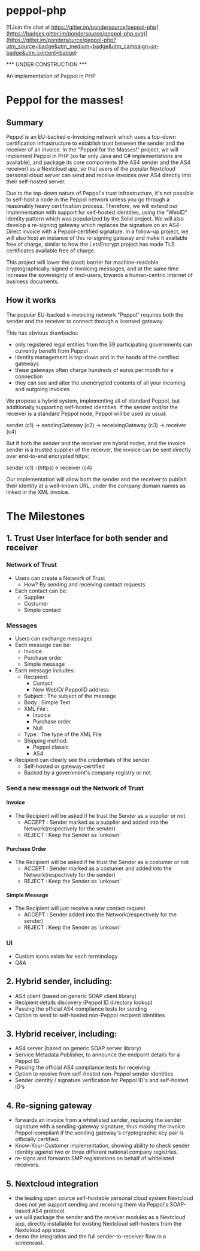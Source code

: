 # peppol-php

[![Join the chat at https://gitter.im/pondersource/peppol-php](https://badges.gitter.im/pondersource/peppol-php.svg)](https://gitter.im/pondersource/peppol-php?utm_source=badge&utm_medium=badge&utm_campaign=pr-badge&utm_content=badge)

*** UNDER CONSTRUCTION ***

An implementation of Peppol in PHP

# Peppol for the masses!

## Summary
Peppol is an EU-backed e-Invoicing network which uses a top-down certification infrastructure to establish trust between the sender and the receiver of an invoice.
In the "Peppol for the Masses!" project, we will implement Peppol in PHP (so far only Java and C# implementations are available), and package its core components (the AS4 sender and the AS4 receiver) as a Nextcloud app, so that users of the popular Nextcloud personal cloud server can send and receive invoices over AS4 directly into their self-hosted server.

Due to the top-down nature of Peppol's trust infrastructure, it's not possible to self-host a node in the Peppol network unless you go through a reasonably heavy certification process. Therefore, we will extend our implementation with support for self-hosted identities, using the "WebID" identity pattern which was popularized by the Solid project. We will also develop a re-signing gateway which replaces the signature on an AS4-Direct invoice with a Peppol-certified signature. In a follow-up project, we will also host an instance of this re-signing gateway and make it available free of charge, similar to how the LetsEncrypt project has made TLS certificates available free of charge.

This project will lower the (cost) barrier for machine-readable cryptographically-signed e-Invoicing messages, and at the same time increase the sovereignty of end-users, towards a human-centric internet of business documents.

## How it works
The popular EU-backed e-invoicing network "Peppol" requires both the sender and the receiver to connect through a licensed gateway.

This has obvious drawbacks:
* only registered legal entities from the 39 participating governments can currently benefit from Peppol
* identity management is top-down and in the hands of the certified gateways
* these gateways often charge hundreds of euros per month for a connection
* they can see and alter the unencrypted contents of all your incoming and outgoing invoices

We propose a hybrid system, implementing all of standard Peppol, but additionally supporting self-hosted identities. If the sender and/or the receiver is a standard Peppol node, Peppol will be used as usual:

sender (c1) -> sendingGateway (c2) -> receivingGateway (c3) -> receiver (c4)

But if both the sender and the receiver are hybrid nodes, and the invoice sender is a trusted supplier of the receiver, the invoice can be sent directly over end-to-end encrypted https:

sender (c1) -(https)-> receiver (c4)

Our implementation will allow both the sender and the receiver to publish their identity at a well-known URL, under the company domain names as linked in the XML invoice.

# The Milestones
## 1. Trust User Interface for both sender and receiver

  ### Network of Trust
  
  * Users can create a Network of Trust 
    - How?  By sending and receiving contact requests
  * Each contact can be:
    - Supplier
    - Costumer
    - Simple contact 

 ### Messages
 
 * Users can exchange messages
 * Each message can be:
   - Invoice
   - Purchase order
   - Simple message
 * Each message includes:
   - Recipient:
       -  Contact
       -  New WebID/ PeppolID address  
   - Subject   : The subject of the message
   - Body      : Simple Text 
   - XML File  :
       -  Invoice 
       -  Purchase order
       -  Null
   - Type      : The type of the XML File
   - Shipping method: 
       - Peppol classic 
       - AS4  
 * Recipient can clearly see the credentials of the sender
   - Self-hosted or gateway-certified
   - Backed by a government's company registry or not
 
  ### Send a new message out the Network of Trust 
  
  #### Invoice
   * The Recipient will be asked if he trust the Sender as a supplier or not
     - ACCEPT : Sender marked as a supplier and added into the Network(respectively for the sender)
     - REJECT : Keep the Sender as 'unkown' 

  #### Purchase Order
   * The Recipient will be asked if he trust the Sender as a costumer or not
     - ACCEPT : Sender marked as a costumer and added into the Network(respectively for the sender)
     - REJECT : Keep the Sender as 'unkown' 
  
  #### Simple Message
  * The Recipient will just receive a new contact request
     - ACCEPT : Sender added into the Network(respectively for the sender)
     - REJECT : Keep the Sender as 'unkown' 
  
  ### UI
  
  * Custom icons exists for each terminology
  * Q&A
  
## 2. Hybrid sender, including:
  * AS4 client (based on generic SOAP client library)
  * Recipient details discovery (Peppol ID directory lookup)
  * Passing the official AS4 compliance tests for sending
  * Option to send to self-hosted non-Peppol recipient identities

## 3. Hybrid receiver, including:
  * AS4 server (based on generic SOAP server library)
  * Service Metadata Publisher, to announce the endpoint details for a Peppol ID.
  * Passing the official AS4 compliance tests for receiving
  * Option to receive from self-hosted non-Peppol sender identities
  * Sender identity / signature verification for Peppol ID's and self-hosted ID's

## 4. Re-signing gateway
  * forwards an invoice from a whitelisted sender, replacing the sender signature with a sending-gateway signature, thus making the invoice Peppol-compliant if the sending gateway's cryptographic key pair is officially certified.
  * Know-Your-Customer implementation, showing ability to check sender identity against two or three different national company registries.
  * re-signs and forwards SMP registrations on behalf of whitelisted receivers.

## 5. Nextcloud integration
  * the leading open source self-hostable personal cloud system Nextcloud does not yet support sending and receiving them via Peppol's SOAP-based AS4 protocol.
  * we will package the sender and the receiver modules as a Nextcloud app, directly installable for existing Nextcloud self-hosters from the Nextcloud app store.
  * demo the integration and the full sender-to-receiver flow in a screencast.

